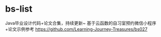 # bs-list
Java毕业设计代码+论文合集，持续更新~
基于云函数的自习室预约微信小程序+论文示例参考  https://github.com/Learning-Journey-Treasures/bs027
